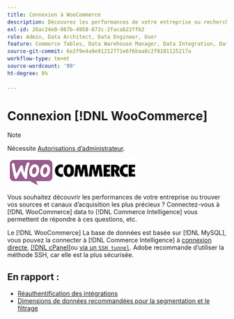 ```yaml
---
title: Connexion à WooCommerce
description: Découvrez les performances de votre entreprise ou recherchez vos sources et canaux d’acquisition les plus précieux.
exl-id: 26ac24e0-087b-4958-873c-2facab22ffb2
role: Admin, Data Architect, Data Engineer, User
feature: Commerce Tables, Data Warehouse Manager, Data Integration, Data Import/Export
source-git-commit: 6e2f9e4a9e91212771e6f6baa8c2f8101125217a
workflow-type: tm+mt
source-wordcount: '99'
ht-degree: 0%

---
```


# Connexion [!DNL WooCommerce]

>[!NOTE]
>
>Nécessite [Autorisations d’administrateur](../../../administrator/user-management/user-management.md).

![](../../../assets/WooCommerce-Logo.jpg)

Vous souhaitez découvrir les performances de votre entreprise ou trouver vos sources et canaux d’acquisition les plus précieux ? Connectez-vous à [!DNL WooCommerce] data to [!DNL Commerce Intelligence] vous permettent de répondre à ces questions, etc.

Le [!DNL WooCommerce] La base de données est basée sur [!DNL MySQL], vous pouvez la connecter à [!DNL Commerce Intelligence] à [connexion directe](../integrations/mysql-via-a-direct-connection.md), [[!DNL cPanel]](../integrations/mysql-via-cpanel.md)ou [via un `SSH tunnel`](../integrations/mysql-via-ssh-tunnel.md). Adobe recommande d’utiliser la méthode SSH, car elle est la plus sécurisée.

## En rapport :

* [Réauthentification des intégrations](https://experienceleague.adobe.com/docs/commerce-knowledge-base/kb/how-to/mbi-reauthenticating-integrations.html)
* [Dimensions de données recommandées pour la segmentation et le filtrage](../../../best-practices/segment-filter.md)
